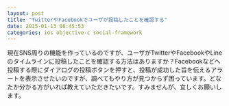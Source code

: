 ```yaml
---
layout: post
title: "TwitterやFacebookでユーザが投稿したことを確認する"
date: 2015-01-13 08:45:53
categories: ios objective-c social-framework
---
```

<p>現在SNS周りの機能を作っているのですが、ユーザがTwitterやFacebookやLineのタイムラインに投稿したことを確認する方法はありますか？Facebookなどへ投稿する際にダイアログの投稿ボタンを押すと、投稿が成功した旨を伝えるアラートを表示させたいのですが、調べてもやり方が見つからず困っています。どなたか分かる方がいれば教えていただきたいです。すみませんが、宜しくお願いします。</p>
